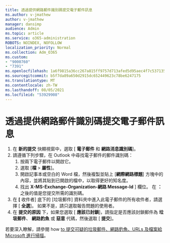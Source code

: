 ```yaml
---
title: 透過提供網路郵件識別碼提交電子郵件訊息
ms.author: v-jmathew
author: v-jmathew
manager: dansimp
audience: Admin
ms.topic: article
ms.service: o365-administration
ROBOTS: NOINDEX, NOFOLLOW
localization_priority: Normal
ms.collection: Adm_O365
ms.custom:
- "9000760"
- "7391"
ms.openlocfilehash: 1a6f9815a36cc267a815ff9757d713afed5d95aec4f7c537135c88cadf26cc51
ms.sourcegitcommit: b5f7da89a650d2915dc652449623c78be6247175
ms.translationtype: MT
ms.contentlocale: zh-TW
ms.lasthandoff: 08/05/2021
ms.locfileid: "53929908"
---
```

# <a name="submit-an-email-message-by-providing-the-network-message-id"></a>透過提供網路郵件識別碼提交電子郵件訊息

1. 在 **新的提交** 快顯視窗中，選取 [ **電子郵件** 和 **網路消息識別碼**]。
2. 請遵循下列步驟，在 Outlook 中尋找電子郵件的郵件識別碼：
    1. 按兩下電子郵件以開啟它。
    1. 選取 [**檔**  >  **屬性**]。
    1. 開啟記事本或空白的 Word 檔，然後複製並貼上 [**網際網路標題**] 方塊中的內容，並將其貼到已開啟的檔中，以取得更好的知名度。
    1. 找出 **X-MS-Exchange-Organization-網路 Message-Id** ] 欄位。 在 **：** 之後的值是您提交所需的識別碼。
3. 在 **[** 收件者] 底下的 [垃圾郵件] 資料夾中進入此電子郵件的所有收件者，請選擇 [ **全選**]。 如果不是，請只選取報告問題的使用者。
4. 在 **提交的原因** 下，如果您選取 [ **應該已封鎖**]，請指定是否應該封鎖郵件為 **垃圾郵件**、 **網路釣魚** 或 **惡意** 代碼，然後選取 [ **提交**]。

若要深入瞭解，請參閱 how [to 提交可疑的垃圾郵件、網路釣魚、URLs 及檔案給 Microsoft 進行掃描](https://go.microsoft.com/fwlink/?linkid=2101479)。
